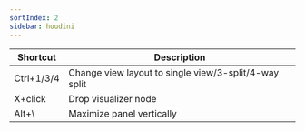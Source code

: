 ```yaml
---
sortIndex: 2
sidebar: houdini
---
```


| Shortcut   | Description                                           |
| ---------- | ----------------------------------------------------- |
| Ctrl+1/3/4 | Change view layout to single view/3-split/4-way split |
| X+click    | Drop visualizer node                                  |
| Alt+\\     | Maximize panel vertically                             |
